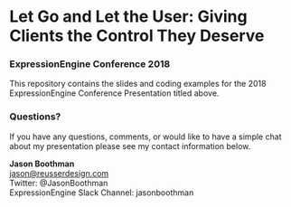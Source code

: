 # Let Go and Let the User: Giving Clients the Control They Deserve
### ExpressionEngine Conference 2018
This repository contains the slides and coding examples for the 2018 ExpressionEngine Conference Presentation titled above.

### Questions?
If you have any questions, comments, or would like to have a simple chat about my presentation please see my contact information below.

**Jason Boothman**  
jason@reusserdesign.com  
Twitter: @JasonBoothman  
ExpressionEngine Slack Channel: jasonboothman

